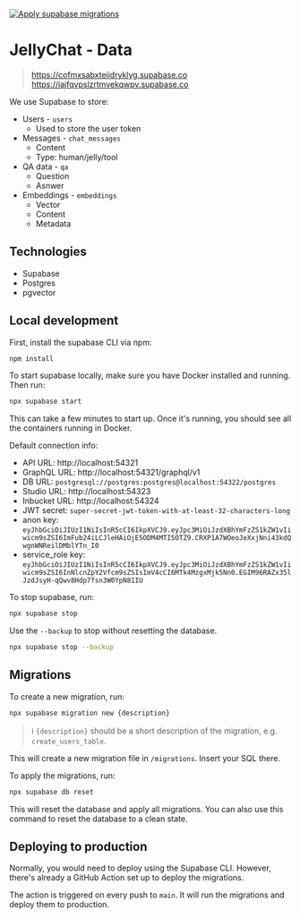 [![Apply supabase migrations](https://github.com/0ptim/JellyChat/actions/workflows/supabase.yml/badge.svg)](https://github.com/0ptim/JellyChat/actions/workflows/supabase.yml)

# JellyChat - Data

> https://cofmxsabxteiidryklyg.supabase.co  
> https://iajfqvpslzrtmvekqwpv.supabase.co

We use Supabase to store:

- Users - `users`
  - Used to store the user token
- Messages - `chat_messages`
  - Content
  - Type: human/jelly/tool
- QA data - `qa`
  - Question
  - Asnwer
- Embeddings - `embeddings`
  - Vector
  - Content
  - Metadata

## Technologies

- Supabase
- Postgres
- pgvector

## Local development

First, install the supabase CLI via npm:

```bash
npm install
```

To start supabase locally, make sure you have Docker installed and running. Then run:

```bash
npx supabase start
```

This can take a few minutes to start up. Once it's running, you should see all the containers running in Docker.

Default connection info:

- API URL: http://localhost:54321
- GraphQL URL: http://localhost:54321/graphql/v1
- DB URL: `postgresql://postgres:postgres@localhost:54322/postgres`
- Studio URL: http://localhost:54323
- Inbucket URL: http://localhost:54324
- JWT secret: `super-secret-jwt-token-with-at-least-32-characters-long`
- anon key: `eyJhbGciOiJIUzI1NiIsInR5cCI6IkpXVCJ9.eyJpc3MiOiJzdXBhYmFzZS1kZW1vIiwicm9sZSI6ImFub24iLCJleHAiOjE5ODM4MTI5OTZ9.CRXP1A7WOeoJeXxjNni43kdQwgnWNReilDMblYTn_I0`
- service_role key: `eyJhbGciOiJIUzI1NiIsInR5cCI6IkpXVCJ9.eyJpc3MiOiJzdXBhYmFzZS1kZW1vIiwicm9sZSI6InNlcnZpY2Vfcm9sZSIsImV4cCI6MTk4MzgxMjk5Nn0.EGIM96RAZx35lJzdJsyH-qQwv8Hdp7fsn3W0YpN81IU`

To stop supabase, run:

```bash
npx supabase stop
```

Use the `--backup` to stop without resetting the database.

```bash
npx supabase stop --backup
```

## Migrations

To create a new migration, run:

```bash
npx supabase migration new {description}
```

> ℹ `{description}` should be a short description of the migration, e.g. `create_users_table`.

This will create a new migration file in `/migrations`. Insert your SQL there.

To apply the migrations, run:

```bash
npx supabase db reset
```

This will reset the database and apply all migrations. You can also use this command to reset the database to a clean state.

## Deploying to production

Normally, you would need to deploy using the Supabase CLI. However, there's already a GitHub Action set up to deploy the migrations.

The action is triggered on every push to `main`. It will run the migrations and deploy them to production.
